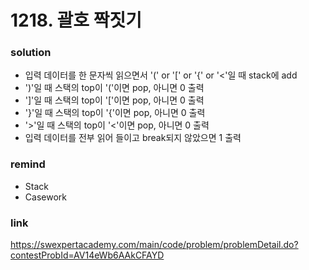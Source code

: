 # 1218. 괄호 짝짓기

### solution
* 입력 데이터를 한 문자씩 읽으면서 '(' or '[' or '{' or '<'일 때 stack에 add
*  ')'일 때 스택의 top이 '('이면 pop, 아니면 0 출력
*  ']'일 때 스택의 top이 '['이면 pop, 아니면 0 출력
*  '}'일 때 스택의 top이 '{'이면 pop, 아니면 0 출력
*  '>'일 때 스택의 top이 '<'이면 pop, 아니면 0 출력
* 입력 데이터를 전부 읽어 들이고 break되지 않았으면 1 출력

### remind
* Stack
* Casework

### link
https://swexpertacademy.com/main/code/problem/problemDetail.do?contestProbId=AV14eWb6AAkCFAYD
